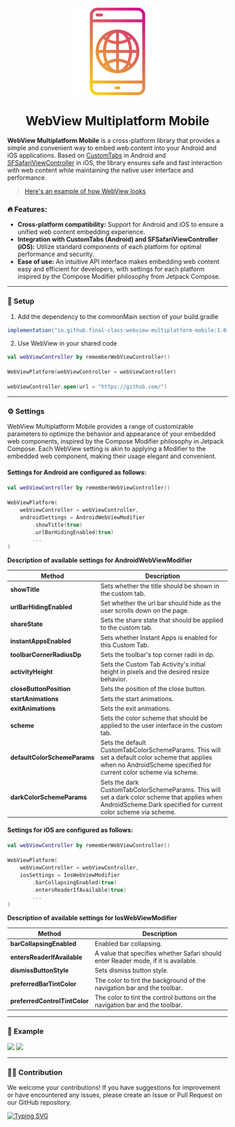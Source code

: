 <p align="center">
  <img width="200" height="200" src="static/logo.png">
</p>

<h1 align="center">WebView Multiplatform Mobile</h1>

**WebView Multiplatform Mobile** is a cross-platform library that provides a simple and convenient way to embed web content into your Android and iOS applications. Based on [CustomTabs](https://developer.android.com/reference/kotlin/androidx/browser/customtabs/package-summary) in Android and [SFSafariViewController](https://developer.apple.com/documentation/safariservices/sfsafariviewcontroller) in iOS, the library ensures safe and fast interaction with web content while maintaining the native user interface and performance.

>[Here's an example of how WebView looks](https://github.com/final-class/WebView-Multiplatform-Mobile#iphone-example)

### :fire: Features:
- **Cross-platform compatibility:** Support for Android and iOS to ensure a unified web content embedding experience.
- **Integration with CustomTabs (Android) and SFSafariViewController (iOS):** Utilize standard components of each platform for optimal performance and security.
- **Ease of use:** An intuitive API interface makes embedding web content easy and efficient for developers, with settings for each platform inspired by the Compose Modifier philosophy from Jetpack Compose.

------------

### :rocket: Setup
1) Add the dependency to the commonMain section of your build.gradle
```java
implementation("io.github.final-class:webview-multiplatform-mobile:1.0.1")
```
2) Use WebView in your shared code
```kotlin
val webViewController by rememberWebViewController()

WebViewPlatform(webViewController = webViewController)

webViewController.open(url = "https://github.com/")
```

------------

### :gear: Settings
WebView Multiplatform Mobile provides a range of customizable parameters to optimize the behavior and appearance of your embedded web components, inspired by the Compose Modifier philosophy in Jetpack Compose. Each WebView setting is akin to applying a Modifier to the embedded web component, making their usage elegant and convenient.

#### Settings for Android are configured as follows:
```kotlin
val webViewController by rememberWebViewController()

WebViewPlatform(
    webViewController = webViewController,
    androidSettings = AndroidWebViewModifier
        .showTitle(true)
        .urlBarHidingEnabled(true)
        ...
)
```
**Description of available settings for AndroidWebViewModifier**
                    
Method  | Description
------------- | -------------
**showTitle**  | Sets whether the title should be shown in the custom tab.
**urlBarHidingEnabled**  | Set whether the url bar should hide as the user scrolls down on the page.
**shareState**  | Sets the share state that should be applied to the custom tab.
**instantAppsEnabled**  | Sets whether Instant Apps is enabled for this Custom Tab.
**toolbarCornerRadiusDp**  | Sets the toolbar's top corner radii in dp.
**activityHeight**  | Sets the Custom Tab Activity's initial height in pixels and the desired resize behavior.
**closeButtonPosition**  | Sets the position of the close button.
**startAnimations**  | Sets the start animations.
**exitAnimations**  | Sets the exit animations.
**scheme**  | Sets the color scheme that should be applied to the user interface in the custom tab.
**defaultColorSchemeParams**  | Sets the default CustomTabColorSchemeParams. This will set a default color scheme that applies when no AndroidScheme specified for current color scheme via scheme.
**darkColorSchemeParams**  | Sets the dark CustomTabColorSchemeParams. This will set a dark color scheme that applies when AndroidScheme.Dark specified for current color scheme via scheme.


#### Settings for iOS are configured as follows:
```kotlin
val webViewController by rememberWebViewController()

WebViewPlatform(
    webViewController = webViewController,
    iosSettings = IosWebViewModifier
        .barCollapsingEnabled(true)
        .entersReaderIfAvailable(true)
        ...
)
```

**Description of available settings for IosWebViewModifier**
                    
Method  | Description
------------- | -------------
**barCollapsingEnabled**  | Enabled bar collapsing.
**entersReaderIfAvailable**  | A value that specifies whether Safari should enter Reader mode, if it is available.
**dismissButtonStyle**  | Sets dismiss button style.
**preferredBarTintColor**  | The color to tint the background of the navigation bar and the toolbar.
**preferredControlTintColor**  | The color to tint the control buttons on the navigation bar and the toolbar.

------------

### :iphone: Example

![](https://imgur.com/VzCepMA.png) ![](https://imgur.com/YzVZ5sU.png)

------------

### :man_technologist: Contribution
We welcome your contributions! If you have suggestions for improvement or have encountered any issues, please create an Issue or Pull Request on our GitHub repository.

[![Typing SVG](https://readme-typing-svg.herokuapp.com?font=Fira+Code&size=12&pause=1000&color=F7B72A&vCenter=true&random=false&width=435&lines=by+Final+Class)](https://github.com/final-class)
